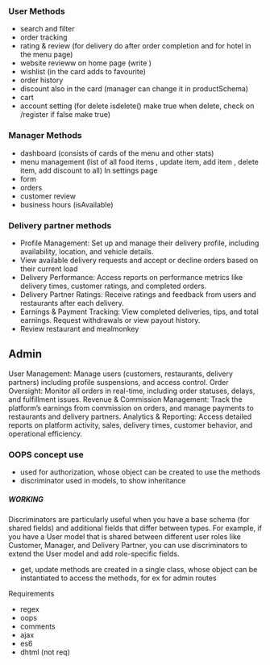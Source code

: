 
### User Methods
* search and filter
* order tracking
* rating & review (for delivery do after order completion and for hotel in the menu page)
* website revieww on home page (write )
* wishlist (in the card adds to favourite)
* order history
* discount also in the card (manager can change it in productSchema)
* cart
* account setting (for delete isdelete() make true when delete, check on /register if false make true)


### Manager Methods
* dashboard (consists of cards of the menu and other stats)
* menu management (list of all food items , update item, add item , delete item, add discount to all)
In settings page
* form  
* orders 
* customer review
* business hours (isAvailable)


### Delivery partner methods
* Profile Management: Set up and manage their delivery profile, including availability, location, and vehicle details.
* View available delivery requests and accept or decline orders based on their current load 
* Delivery Performance: Access reports on performance metrics like delivery times, customer ratings, and completed orders.
* Delivery Partner Ratings: Receive ratings and feedback from users and restaurants after each delivery.
* Earnings & Payment Tracking: View completed deliveries, tips, and total earnings. Request withdrawals or view payout history.
* Review restaurant and mealmonkey

## Admin
User Management: Manage users (customers, restaurants, delivery partners) including profile suspensions, and access control.
Order Oversight: Monitor all orders in real-time, including order statuses, delays, and fulfillment issues.
Revenue & Commission Management: Track the platform’s earnings from commission on orders, and manage payments to restaurants and delivery partners.
Analytics & Reporting: Access detailed reports on platform activity, sales, delivery times, customer behavior, and operational efficiency.


### OOPS concept use
* used for authorization, whose object can be created to use the methods
* discriminator used in models, to show inheritance
##### WORKING
Discriminators are particularly useful when you have a base schema (for shared fields) and additional fields that differ between types. For example, if you have    a User model that is shared between different user roles like Customer, Manager, and Delivery Partner, you can use discriminators to extend the User model and      add role-specific fields.
* get, update methods are created in a single class, whose object can be instantiated to access the methods, for ex for admin routes


Requirements
* regex
* oops
* comments
* ajax
* es6
* dhtml (not req)
